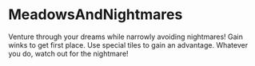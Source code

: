 # MeadowsAndNightmares
Venture through your dreams while narrowly avoiding nightmares! Gain winks to get first place. Use special tiles to gain an advantage. Whatever you do, watch out for the nightmare!

